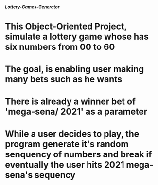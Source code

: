 ##### Lottery-Games-Generator #####

# This Object-Oriented Project, simulate a lottery game whose has six numbers from 00 to 60
# The goal, is enabling user making many bets such as he wants
# There is already a winner bet of 'mega-sena/ 2021' as a parameter
# While a user decides to play, the program generate it's random senquency of numbers and break if eventually the user hits 2021 mega-sena's sequency
